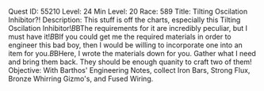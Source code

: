 Quest ID: 55210
Level: 24
Min Level: 20
Race: 589
Title: Tilting Oscilation Inhibitor?!
Description: This stuff is off the charts, especially this Tilting Oscilation Inhibitor!$B$BThe requirements for it are incredibly peculiar, but I must have it!$B$BIf you could get me the required materials in order to engineer this bad boy, then I would be willing to incorporate one into an item for you.$B$BHere, I wrote the materials down for you. Gather what I need and bring them back. They should be enough quanity to craft two of them!
Objective: With Barthos' Engineering Notes, collect Iron Bars, Strong Flux, Bronze Whirring Gizmo's, and Fused Wiring. 

